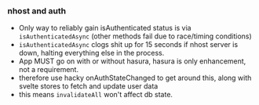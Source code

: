 ### nhost and auth

- Only way to reliably gain isAuthenticated status is via `isAuthenticatedAsync` (other methods fail due to race/timing conditions)
- `isAuthenticatedAsync` clogs shit up for 15 seconds if nhost server is down, halting everything else in the process.
- App MUST go on with or without hasura, hasura is only enhancement, not a requirement.
- therefore use hacky onAuthStateChanged to get around this, along with svelte stores to fetch and update user data
- this means `invalidateAll` won't affect db state.
